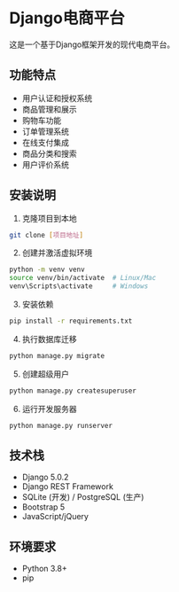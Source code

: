 # Django电商平台

这是一个基于Django框架开发的现代电商平台。

## 功能特点

- 用户认证和授权系统
- 商品管理和展示
- 购物车功能
- 订单管理系统
- 在线支付集成
- 商品分类和搜索
- 用户评价系统

## 安装说明

1. 克隆项目到本地
```bash
git clone [项目地址]
```

2. 创建并激活虚拟环境
```bash
python -m venv venv
source venv/bin/activate  # Linux/Mac
venv\Scripts\activate     # Windows
```

3. 安装依赖
```bash
pip install -r requirements.txt
```

4. 执行数据库迁移
```bash
python manage.py migrate
```

5. 创建超级用户
```bash
python manage.py createsuperuser
```

6. 运行开发服务器
```bash
python manage.py runserver
```

## 技术栈

- Django 5.0.2
- Django REST Framework
- SQLite (开发) / PostgreSQL (生产)
- Bootstrap 5
- JavaScript/jQuery

## 环境要求

- Python 3.8+
- pip 